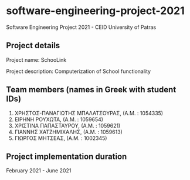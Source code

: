 # software-engineering-project-2021
Software Engineering Project 2021 - CEID University of Patras

## Project details
Project name: SchooLink

Project description: Computerization of School functionality

## Team members (names in Greek with student IDs)
1. ΧΡΗΣΤΟΣ-ΠΑΝΑΓΙΩΤΗΣ ΜΠΑΛΑΤΣΟΥΡΑΣ, (Α.Μ. : 1054335)
2. ΕΙΡΗΝΗ ΡΟΥΧΩΤΑ, (Α.Μ. : 1059654)
3. ΧΡΙΣΤΙΝΑ ΠΑΠΑΣΤΑΥΡΟΥ, (Α.Μ. : 1059621)
4. ΓΙΑΝΝΗΣ ΧΑΤΖΗΜΙΧΑΛΗΣ, (Α.Μ. : 1059613)
5. ΓΙΩΡΓΟΣ ΜΗΤΣΕΑΣ, (Α.Μ. : 1002345)

## Project implementation duration
February 2021 - June 2021
